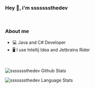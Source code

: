 ### Hey 👋, i'm sssssssthedev
</br>

### About me
- 💻 Java and C# Developer </br>
- 🖥️ I use Intellij Idea and Jetbrains Rider </br>
</br>

![sssssssthedev Github Stats](https://github-readme-stats.vercel.app/api?username=sssssssthedev&show_icons=true&hide_border=true)&nbsp;&nbsp;

![sssssssthedev Language Stats](https://github-readme-stats-eight-theta.vercel.app/api/top-langs/?username=sssssssthedev&layout=compact&langs_count=2&hide_border=true)
<br />




<!--
**sssssssthedev/sssssssthedev** is a ✨ _special_ ✨ repository because its `README.md` (this file) appears on your GitHub profile.

Here are some ideas to get you started:

- 🔭 I’m currently working on ...
- 🌱 I’m currently learning ...
- 👯 I’m looking to collaborate on ...
- 🤔 I’m looking for help with ...
- 💬 Ask me about ...
- 📫 How to reach me: ...
- 😄 Pronouns: ...
- ⚡ Fun fact: ...
-->
